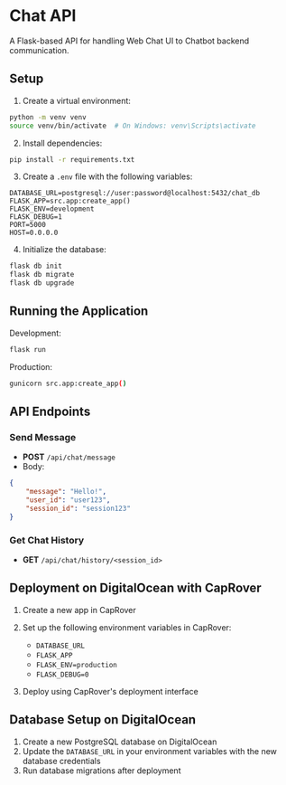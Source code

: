 # Chat API

A Flask-based API for handling Web Chat UI to Chatbot backend communication.

## Setup

1. Create a virtual environment:
```bash
python -m venv venv
source venv/bin/activate  # On Windows: venv\Scripts\activate
```

2. Install dependencies:
```bash
pip install -r requirements.txt
```

3. Create a `.env` file with the following variables:
```
DATABASE_URL=postgresql://user:password@localhost:5432/chat_db
FLASK_APP=src.app:create_app()
FLASK_ENV=development
FLASK_DEBUG=1
PORT=5000
HOST=0.0.0.0
```

4. Initialize the database:
```bash
flask db init
flask db migrate
flask db upgrade
```

## Running the Application

Development:
```bash
flask run
```

Production:
```bash
gunicorn src.app:create_app()
```

## API Endpoints

### Send Message
- **POST** `/api/chat/message`
- Body:
```json
{
    "message": "Hello!",
    "user_id": "user123",
    "session_id": "session123"
}
```

### Get Chat History
- **GET** `/api/chat/history/<session_id>`

## Deployment on DigitalOcean with CapRover

1. Create a new app in CapRover
2. Set up the following environment variables in CapRover:
   - `DATABASE_URL`
   - `FLASK_APP`
   - `FLASK_ENV=production`
   - `FLASK_DEBUG=0`

3. Deploy using CapRover's deployment interface

## Database Setup on DigitalOcean

1. Create a new PostgreSQL database on DigitalOcean
2. Update the `DATABASE_URL` in your environment variables with the new database credentials
3. Run database migrations after deployment 